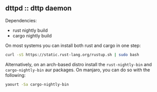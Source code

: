 ## dttpd :: dttp daemon

Dependencies:  
 - rust nightly build
 - cargo nightly build

On most systems you can install both rust and cargo in one step:
```bash
curl -sS https://static.rust-lang.org/rustup.sh | sudo bash
```

Alternatively, on an arch-based distro install the `rust-nightly-bin` and `cargo-nightly-bin` aur packages. On manjaro, you can do so with the following:
```bash
yaourt -Sa cargo-nightly-bin
```
